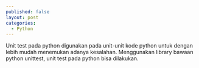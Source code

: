 ```yaml
---
published: false
layout: post
categories:
  - Python
---
```

Unit test pada python digunakan pada unit-unit kode python untuk dengan lebih mudah menemukan adanya kesalahan. Menggunakan library bawaan python unittest, unit test pada python bisa dilakukan.


